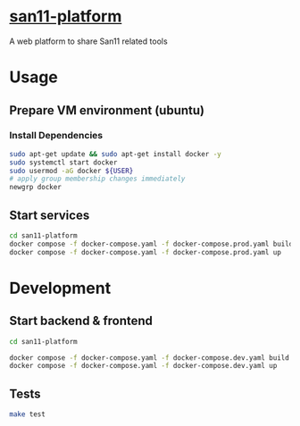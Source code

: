 # [san11-platform](https://san11pk.org)
A web platform to share San11 related tools

# Usage

## Prepare VM environment (ubuntu)

### Install Dependencies
```sh
sudo apt-get update && sudo apt-get install docker -y
sudo systemctl start docker
sudo usermod -aG docker ${USER}
# apply group membership changes immediately
newgrp docker
```

## Start services
```sh
cd san11-platform
docker compose -f docker-compose.yaml -f docker-compose.prod.yaml build
docker compose -f docker-compose.yaml -f docker-compose.prod.yaml up
```

# Development

## Start backend & frontend
```sh
cd san11-platform

docker compose -f docker-compose.yaml -f docker-compose.dev.yaml build
docker compose -f docker-compose.yaml -f docker-compose.dev.yaml up
```

## Tests
```sh
make test
```
